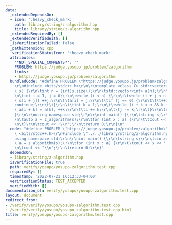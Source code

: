```yaml
---
data:
  _extendedDependsOn:
  - icon: ':heavy_check_mark:'
    path: library/string/z-algorithm.hpp
    title: library/string/z-algorithm.hpp
  _extendedRequiredBy: []
  _extendedVerifiedWith: []
  _isVerificationFailed: false
  _pathExtension: cpp
  _verificationStatusIcon: ':heavy_check_mark:'
  attributes:
    '*NOT_SPECIAL_COMMENTS*': ''
    PROBLEM: https://judge.yosupo.jp/problem/zalgorithm
    links:
    - https://judge.yosupo.jp/problem/zalgorithm
  bundledCode: "#define PROBLEM \"https://judge.yosupo.jp/problem/zalgorithm\"\r\n\
    \r\n#include <bits/stdc++.h>\r\n\r\ntemplate <class C> std::vector<int> z_algorithm(C\
    \ s) {\r\n\tint n = (int)s.size();\r\n\tstd::vector<int> a(n);\r\n\ta[0] = n;\r\
    \n\tint i = 1, j = 0;\r\n\twhile (i < n) {\r\n\t\twhile (i + j < n && s[j] ==\
    \ s[i + j]) ++j;\r\n\t\ta[i] = j;\r\n\t\tif (j == 0) {\r\n\t\t\t++i;\r\n\t\t\t\
    continue;\r\n\t\t}\r\n\t\tint k = 1;\r\n\t\twhile (i + k < n && k + a[k] < j)\
    \ a[i + k] = a[k], ++k;\r\n\t\ti += k;\r\n\t\tj -= k;\r\n\t}\r\n\treturn a;\r\n\
    }\r\n\r\nusing namespace std;\r\n\r\nint main() {\r\n\tstring s;\r\n\tcin >> s;\r\
    \n\tauto a = z_algorithm(s);\r\n\tfor (int x : a) {\r\n\t\tcout << x << ' ';\r\
    \n\t}\r\n\tcout << '\\n';\r\n\treturn 0;\r\n}\n"
  code: "#define PROBLEM \"https://judge.yosupo.jp/problem/zalgorithm\"\r\n\r\n#include\
    \ <bits/stdc++.h>\r\n#include \"../../library/string/z-algorithm.hpp\"\r\n\r\n\
    using namespace std;\r\n\r\nint main() {\r\n\tstring s;\r\n\tcin >> s;\r\n\tauto\
    \ a = z_algorithm(s);\r\n\tfor (int x : a) {\r\n\t\tcout << x << ' ';\r\n\t}\r\
    \n\tcout << '\\n';\r\n\treturn 0;\r\n}"
  dependsOn:
  - library/string/z-algorithm.hpp
  isVerificationFile: true
  path: verify/yosupo/yosupo-zalgorithm.test.cpp
  requiredBy: []
  timestamp: '2022-07-21 16:12:33-04:00'
  verificationStatus: TEST_ACCEPTED
  verifiedWith: []
documentation_of: verify/yosupo/yosupo-zalgorithm.test.cpp
layout: document
redirect_from:
- /verify/verify/yosupo/yosupo-zalgorithm.test.cpp
- /verify/verify/yosupo/yosupo-zalgorithm.test.cpp.html
title: verify/yosupo/yosupo-zalgorithm.test.cpp
---
```


